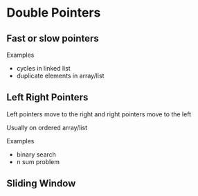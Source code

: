 # Double Pointers



## Fast or slow pointers

Examples 

- cycles in linked list
- duplicate elements in array/list



## Left Right Pointers

Left pointers move to the right and right pointers move to the left

Usually on ordered array/list

Examples

- binary search
- n sum problem



## Sliding Window

